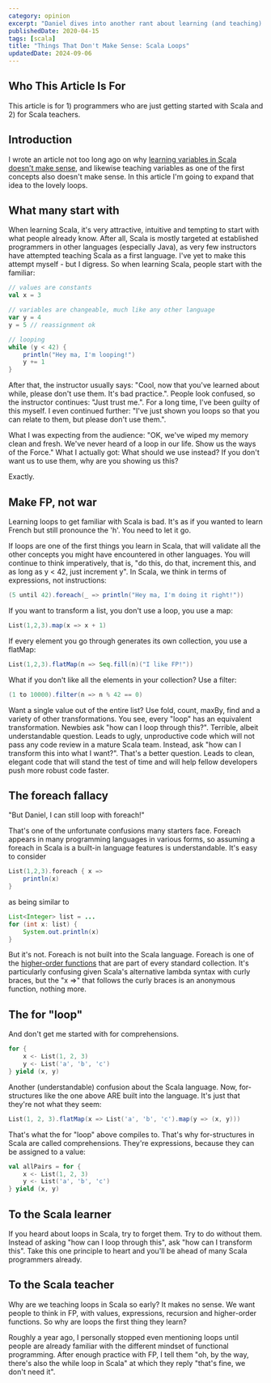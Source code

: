 ```yaml
---
category: opinion
excerpt: "Daniel dives into another rant about learning (and teaching) Scala with loops: Are they truly useful?"
publishedDate: 2020-04-15
tags: [scala]
title: "Things That Don't Make Sense: Scala Loops"
updatedDate: 2024-09-06
---
```


## Who This Article Is For

This article is for 1) programmers who are just getting started with Scala and 2) for Scala teachers.

## Introduction

I wrote an article not too long ago on why [learning variables in Scala doesn't make sense](/articles/things-that-dont-make-sense-scala-variables), and likewise teaching variables as one of the first concepts also doesn't make sense. In this article I'm going to expand that idea to the lovely loops.

## What many start with

When learning Scala, it's very attractive, intuitive and tempting to start with what people already know. After all, Scala is mostly targeted at established programmers in other languages (especially Java), as very few instructors have attempted teaching Scala as a first language. I've yet to make this attempt myself - but I digress. So when learning Scala, people start with the familiar:

```scala
// values are constants
val x = 3

// variables are changeable, much like any other language
var y = 4
y = 5 // reassignment ok

// looping
while (y < 42) {
    println("Hey ma, I'm looping!")
    y += 1
}
```

After that, the instructor usually says: "Cool, now that you've learned about while, please don't use them. It's bad practice.". People look confused, so the instructor continues: "Just trust me.". For a long time, I've been guilty of this myself. I even continued further: "I've just shown you loops so that you can relate to them, but please don't use them.".

What I was expecting from the audience: "OK, we've wiped my memory clean and fresh. We've never heard of a loop in our life. Show us the ways of the Force."
What I actually got: What should we use instead? If you don't want us to use them, why are you showing us this?

Exactly.

## Make FP, not war

Learning loops to get familiar with Scala is bad. It's as if you wanted to learn French but still pronounce the 'h'. You need to let it go.

If loops are one of the first things you learn in Scala, that will validate all the other concepts you might have encountered in other languages. You will continue to think imperatively, that is, "do this, do that, increment this, and as long as y < 42, just increment y". In Scala, we think in terms of expressions, not instructions:

```scala
(5 until 42).foreach(_ => println("Hey ma, I'm doing it right!"))
```

If you want to transform a list, you don't use a loop, you use a map:

```scala
List(1,2,3).map(x => x + 1)
```

If every element you go through generates its own collection, you use a flatMap:

```scala
List(1,2,3).flatMap(n => Seq.fill(n)("I like FP!"))
```

What if you don't like all the elements in your collection? Use a filter:

```scala
(1 to 10000).filter(n => n % 42 == 0)
```

Want a single value out of the entire list? Use fold, count, maxBy, find and a variety of other transformations. You see, every "loop" has an equivalent transformation. Newbies ask "how can I loop through this?". Terrible, albeit understandable question. Leads to ugly, unproductive code which will not pass any code review in a mature Scala team. Instead, ask "how can I transform this into what I want?". That's a better question. Leads to clean, elegant code that will stand the test of time and will help fellow developers push more robust code faster.

## The foreach fallacy

"But Daniel, I can still loop with foreach!"

That's one of the unfortunate confusions many starters face. Foreach appears in many programming languages in various forms, so assuming a foreach in Scala is a built-in language features is understandable. It's easy to consider

```scala
List(1,2,3).foreach { x =>
    println(x)
}
```

as being similar to

```Java
List<Integer> list = ...
for (int x: list) {
    System.out.println(x)
}
```

But it's not. Foreach is not built into the Scala language. Foreach is one of the [higher-order functions](/articles/higher-order-functions-for-object-oriented-programmers) that are part of every standard collection. It's particularly confusing given Scala's alternative lambda syntax with curly braces, but the "x =>" that follows the curly braces is an anonymous function, nothing more.

## The for "loop"

And don't get me started with for comprehensions.

```scala
for {
    x <- List(1, 2, 3)
    y <- List('a', 'b', 'c')
} yield (x, y)
```

Another (understandable) confusion about the Scala language. Now, for-structures like the one above ARE built into the language. It's just that they're not what they seem:

```scala
List(1, 2, 3).flatMap(x => List('a', 'b', 'c').map(y => (x, y)))
```

That's what the for "loop" above compiles to. That's why for-structures in Scala are called comprehensions. They're expressions, because they can be assigned to a value:

```scala
val allPairs = for {
    x <- List(1, 2, 3)
    y <- List('a', 'b', 'c')
} yield (x, y)
```

## To the Scala learner

If you heard about loops in Scala, try to forget them. Try to do without them. Instead of asking "how can I loop through this", ask "how can I transform this". Take this one principle to heart and you'll be ahead of many Scala programmers already.

## To the Scala teacher

Why are we teaching loops in Scala so early? It makes no sense. We want people to think in FP, with values, expressions, recursion and higher-order functions. So why are loops the first thing they learn?

Roughly a year ago, I personally stopped even mentioning loops until people are already familiar with the different mindset of functional programming. After enough practice with FP, I tell them "oh, by the way, there's also the while loop in Scala" at which they reply "that's fine, we don't need it".
